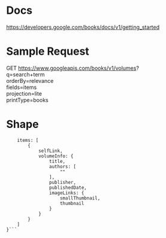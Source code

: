 # Docs  
https://developers.google.com/books/docs/v1/getting_started  
  
# Sample Request  
GET https://www.googleapis.com/books/v1/volumes?  
q=search+term  
orderBy=relevance  
fields=items  
projection=lite  
printType=books   

# Shape    
```{  
    items: [  
        {  
            selfLink,  
            volumeInfo: {  
                title,  
                authors: [  
                    ""  
                ],
                publisher,
                publishedDate,
                imageLinks: {
                    smallThumbnail, 
                    thumbnail 
                }
            }
        }
    ]
}```